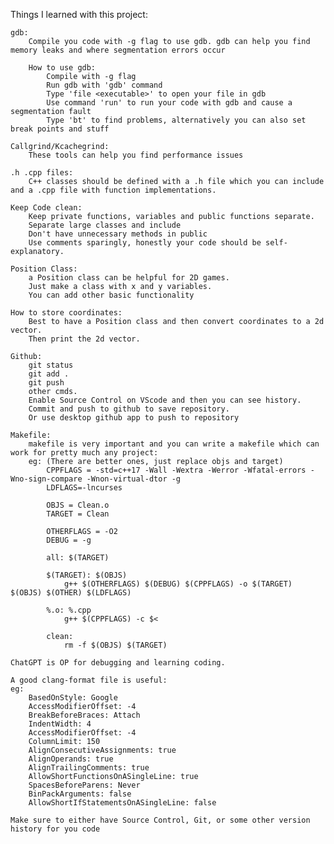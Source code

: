 Things I learned with this project: 

    gdb: 
        Compile you code with -g flag to use gdb. gdb can help you find memory leaks and where segmentation errors occur

        How to use gdb: 
            Compile with -g flag
            Run gdb with 'gdb' command
            Type 'file <executable>' to open your file in gdb
            Use command 'run' to run your code with gdb and cause a segmentation fault
            Type 'bt' to find problems, alternatively you can also set break points and stuff

    Callgrind/Kcachegrind: 
        These tools can help you find performance issues
    
    .h .cpp files: 
        C++ classes should be defined with a .h file which you can include and a .cpp file with function implementations. 
    
    Keep Code clean: 
        Keep private functions, variables and public functions separate. 
        Separate large classes and include 
        Don't have unnecessary methods in public
        Use comments sparingly, honestly your code should be self-explanatory. 
    
    Position Class: 
        a Position class can be helpful for 2D games. 
        Just make a class with x and y variables. 
        You can add other basic functionality
    
    How to store coordinates: 
        Best to have a Position class and then convert coordinates to a 2d vector. 
        Then print the 2d vector. 
    
    Github: 
        git status 
        git add .
        git push 
        other cmds. 
        Enable Source Control on VScode and then you can see history. 
        Commit and push to github to save repository. 
        Or use desktop github app to push to repository

    Makefile: 
        makefile is very important and you can write a makefile which can work for pretty much any project: 
        eg: (There are better ones, just replace objs and target)
            CPPFLAGS = -std=c++17 -Wall -Wextra -Werror -Wfatal-errors -Wno-sign-compare -Wnon-virtual-dtor -g
            LDFLAGS=-lncurses

            OBJS = Clean.o
            TARGET = Clean

            OTHERFLAGS = -O2
            DEBUG = -g

            all: $(TARGET)

            $(TARGET): $(OBJS)
                g++ $(OTHERFLAGS) $(DEBUG) $(CPPFLAGS) -o $(TARGET) $(OBJS) $(OTHER) $(LDFLAGS) 

            %.o: %.cpp
                g++ $(CPPFLAGS) -c $<

            clean:
                rm -f $(OBJS) $(TARGET)
    
    ChatGPT is OP for debugging and learning coding. 
    
    A good clang-format file is useful: 
    eg: 
        BasedOnStyle: Google
        AccessModifierOffset: -4
        BreakBeforeBraces: Attach
        IndentWidth: 4
        AccessModifierOffset: -4
        ColumnLimit: 150
        AlignConsecutiveAssignments: true
        AlignOperands: true
        AlignTrailingComments: true
        AllowShortFunctionsOnASingleLine: true
        SpacesBeforeParens: Never
        BinPackArguments: false
        AllowShortIfStatementsOnASingleLine: false

    Make sure to either have Source Control, Git, or some other version history for you code


